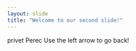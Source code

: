 ```yaml
---
layout: slide
title: "Welcome to our second slide!"
---
```

privet Perec
Use the left arrow to go back!
